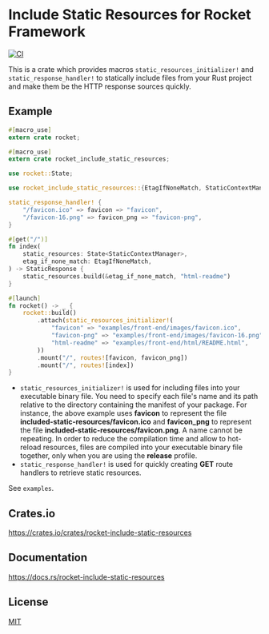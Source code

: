 Include Static Resources for Rocket Framework
====================

[![CI](https://github.com/magiclen/rocket-include-static-resources/actions/workflows/ci.yml/badge.svg)](https://github.com/magiclen/rocket-include-static-resources/actions/workflows/ci.yml)

This is a crate which provides macros `static_resources_initializer!` and `static_response_handler!` to statically include files from your Rust project and make them be the HTTP response sources quickly.

## Example

```rust
#[macro_use]
extern crate rocket;

#[macro_use]
extern crate rocket_include_static_resources;

use rocket::State;

use rocket_include_static_resources::{EtagIfNoneMatch, StaticContextManager, StaticResponse};

static_response_handler! {
    "/favicon.ico" => favicon => "favicon",
    "/favicon-16.png" => favicon_png => "favicon-png",
}

#[get("/")]
fn index(
    static_resources: State<StaticContextManager>,
    etag_if_none_match: EtagIfNoneMatch,
) -> StaticResponse {
    static_resources.build(&etag_if_none_match, "html-readme")
}

#[launch]
fn rocket() -> _ {
    rocket::build()
        .attach(static_resources_initializer!(
            "favicon" => "examples/front-end/images/favicon.ico",
            "favicon-png" => "examples/front-end/images/favicon-16.png",
            "html-readme" => "examples/front-end/html/README.html",
        ))
        .mount("/", routes![favicon, favicon_png])
        .mount("/", routes![index])
}
```

* `static_resources_initializer!` is used for including files into your executable binary file. You need to specify each file's name and its path relative to the directory containing the manifest of your package. For instance, the above example uses **favicon** to represent the file **included-static-resources/favicon.ico** and **favicon_png** to represent the file **included-static-resources/favicon.png**. A name cannot be repeating. In order to reduce the compilation time and allow to hot-reload resources, files are compiled into your executable binary file together, only when you are using the **release** profile.
* `static_response_handler!` is used for quickly creating **GET** route handlers to retrieve static resources.

See `examples`.

## Crates.io

https://crates.io/crates/rocket-include-static-resources

## Documentation

https://docs.rs/rocket-include-static-resources

## License

[MIT](LICENSE)